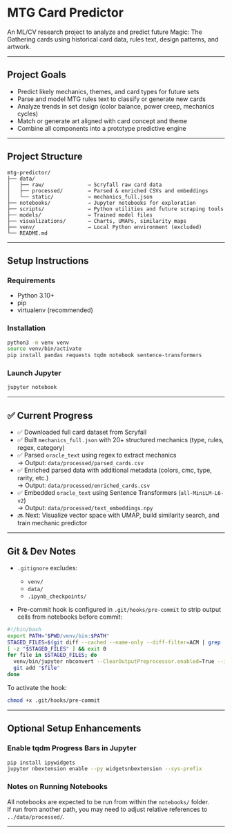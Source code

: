 # MTG Card Predictor

An ML/CV research project to analyze and predict future Magic: The Gathering cards using historical card data, rules text, design patterns, and artwork.

---

## Project Goals

- Predict likely mechanics, themes, and card types for future sets  
- Parse and model MTG rules text to classify or generate new cards  
- Analyze trends in set design (color balance, power creep, mechanics cycles)  
- Match or generate art aligned with card concept and theme  
- Combine all components into a prototype predictive engine

---

## Project Structure

```plaintext
mtg-predictor/
├── data/                 
│   ├── raw/              → Scryfall raw card data
│   ├── processed/        → Parsed & enriched CSVs and embeddings
│   └── static/           → mechanics_full.json
├── notebooks/            → Jupyter notebooks for exploration
├── scripts/              → Python utilities and future scraping tools
├── models/               → Trained model files
├── visualizations/       → Charts, UMAPs, similarity maps
├── venv/                 → Local Python environment (excluded)
└── README.md
```

---

## Setup Instructions

### Requirements

- Python 3.10+
- pip
- virtualenv (recommended)

### Installation

```bash
python3 -m venv venv
source venv/bin/activate
pip install pandas requests tqdm notebook sentence-transformers
```

### Launch Jupyter

```bash
jupyter notebook
```

---

## ✅ Current Progress

- ✅ Downloaded full card dataset from Scryfall  
- ✅ Built `mechanics_full.json` with 20+ structured mechanics (type, rules, regex, category)  
- ✅ Parsed `oracle_text` using regex to extract mechanics  
  → Output: `data/processed/parsed_cards.csv`  
- ✅ Enriched parsed data with additional metadata (colors, cmc, type, rarity, etc.)  
  → Output: `data/processed/enriched_cards.csv`  
- ✅ Embedded `oracle_text` using Sentence Transformers (`all-MiniLM-L6-v2`)  
  → Output: `data/processed/text_embeddings.npy`  
- 🔜 Next: Visualize vector space with UMAP, build similarity search, and train mechanic predictor

---

## Git & Dev Notes

- `.gitignore` excludes:
  - `venv/`
  - `data/`
  - `.ipynb_checkpoints/`

- Pre-commit hook is configured in `.git/hooks/pre-commit` to strip output cells from notebooks before commit:

```bash
#!/bin/bash
export PATH="$PWD/venv/bin:$PATH"
STAGED_FILES=$(git diff --cached --name-only --diff-filter=ACM | grep '\.ipynb$')
[ -z "$STAGED_FILES" ] && exit 0
for file in $STAGED_FILES; do
  venv/bin/jupyter nbconvert --ClearOutputPreprocessor.enabled=True --inplace "$file"
  git add "$file"
done
```

To activate the hook:

```bash
chmod +x .git/hooks/pre-commit
```

---

## Optional Setup Enhancements

### Enable tqdm Progress Bars in Jupyter

```bash
pip install ipywidgets
jupyter nbextension enable --py widgetsnbextension --sys-prefix
```

### Notes on Running Notebooks

All notebooks are expected to be run from within the `notebooks/` folder.  
If run from another path, you may need to adjust relative references to `../data/processed/`.

---
